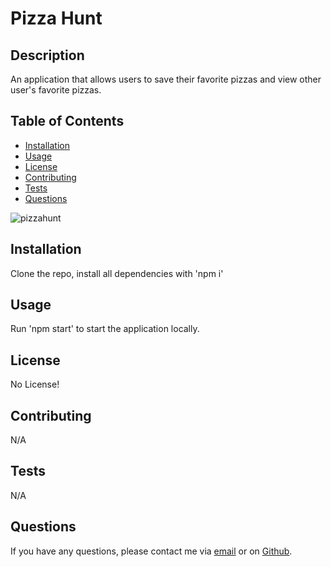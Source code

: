 # Pizza Hunt   
## Description

An application that allows users to save their favorite pizzas and view other user's favorite pizzas.

## Table of Contents

* [Installation](#installation)
* [Usage](#usage)
* [License](#license)
* [Contributing](#contributing)
* [Tests](#tests)
* [Questions](#questions)

![pizzahunt](https://user-images.githubusercontent.com/62676730/100020403-a6b19e00-2d94-11eb-8c35-ebd54533f724.PNG)

## Installation

Clone the repo, install all dependencies with 'npm i'

## Usage

Run 'npm start' to start the application locally.

## License

No License!

## Contributing

N/A

## Tests

N/A

## Questions

If you have any questions, please contact me via [email](vinnycar0923@gmail.com) or on [Github](http://github.com/vcaruso0923).
